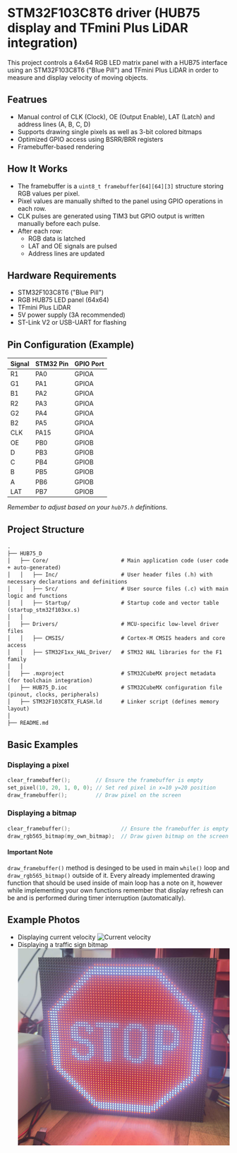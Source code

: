 # STM32F103C8T6 driver (HUB75 display and TFmini Plus LiDAR integration)
This project controls a 64x64 RGB LED matrix panel with a HUB75 interface using an STM32F103C8T6 ("Blue Pill") and TFmini Plus LiDAR in order to measure and display velocity of moving objects.


## Featrues
- Manual control of CLK (Clock), OE (Output Enable), LAT (Latch) and address lines (A, B, C, D)
- Supports drawing single pixels as well as 3-bit colored bitmaps
- Optimized GPIO access using BSRR/BRR registers
- Framebuffer-based rendering


## How It Works
- The framebuffer is a `uint8_t framebuffer[64][64][3]` structure storing RGB values per pixel.
- Pixel values are manually shifted to the panel using GPIO operations in each row.
- CLK pulses are generated using TIM3 but GPIO output is written manually before each pulse.
- After each row:
  - RGB data is latched
  - LAT and OE signals are pulsed
  - Address lines are updated


## Hardware Requirements
- STM32F103C8T6 ("Blue Pill")
- RGB HUB75 LED panel (64x64)
- TFmini Plus LiDAR
- 5V power supply (3A recommended)
- ST-Link V2 or USB-UART for flashing 


## Pin Configuration (Example)
| Signal | STM32 Pin | GPIO Port |
|:-------|:----------|:----------|
| R1     | PA0       | GPIOA     |
| G1     | PA1       | GPIOA     |
| B1     | PA2       | GPIOA     |
| R2     | PA3       | GPIOA     |
| G2     | PA4       | GPIOA     |
| B2     | PA5       | GPIOA     |
| CLK    | PA15      | GPIOA     |
| OE     | PB0       | GPIOB     |
| D      | PB3       | GPIOB     |
| C      | PB4       | GPIOB     |
| B      | PB5       | GPIOB     |
| A      | PB6       | GPIOB     |
| LAT    | PB7       | GPIOB     |


*Remember to adjust based on your `hub75.h` definitions.*


## Project Structure
```
.
├── HUB75_D
│   ├── Core/                       # Main application code (user code + auto-generated)
│   │   ├── Inc/                    # User header files (.h) with necessary declarations and definitions
│   │   ├── Src/                    # User source files (.c) with main logic and functions
│   │   ├── Startup/                # Startup code and vector table (startup_stm32f103xx.s)
│   │
│   ├── Drivers/                    # MCU-specific low-level driver files
│   │   ├── CMSIS/                  # Cortex-M CMSIS headers and core access
│   │   ├── STM32F1xx_HAL_Driver/   # STM32 HAL libraries for the F1 family
│   │
│   ├── .mxproject                  # STM32CubeMX project metadata (for toolchain integration)
│   ├── HUB75_D.ioc                 # STM32CubeMX configuration file (pinout, clocks, peripherals)
│   ├── STM32F103C8TX_FLASH.ld      # Linker script (defines memory layout)
│   
├── README.md
```


## Basic Examples

### Displaying a pixel
```c
clear_framebuffer();        // Ensure the framebuffer is empty
set_pixel(10, 20, 1, 0, 0); // Set red pixel in x=10 y=20 position
draw_framebuffer();         // Draw pixel on the screen
```

### Displaying a bitmap
```c
clear_framebuffer();                // Ensure the framebuffer is empty
draw_rgb565_bitmap(my_own_bitmap);  // Draw given bitmap on the screen
```

#### Important Note
`draw_framebuffer()` method is desinged to be used in main `while()` loop and `draw_rgb565_bitmap()` outside of it.
Every already implemented drawing function that should be used inside of main loop has a note on it, however while implementing your own functions remember that display refresh can be and is performed during timer interruption (automatically).


## Example Photos
- Displaying current velocity
  ![Current velocity](https://github.com/alexr36/STM32F103C8T6-driver-for-HUB75-display/blob/8e6d8838c16f282d87e6c73454635641f9883fe9/photos/velocity.png)
- Displaying a traffic sign bitmap
  ![STOP traffic sign](https://github.com/alexr36/STM32F103C8T6-driver-for-HUB75-display/blob/8e6d8838c16f282d87e6c73454635641f9883fe9/photos/traffic_sign_bitmap.png)
